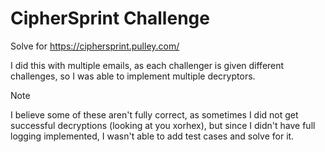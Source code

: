 # CipherSprint Challenge

Solve for https://ciphersprint.pulley.com/

I did this with multiple emails, as each challenger is given different
challenges, so I was able to implement multiple decryptors.

> [!NOTE]
> I believe some of these aren't fully correct, as sometimes I did not get
> successful decryptions (looking at you xorhex), but since I didn't have full
> logging implemented, I wasn't able to add test cases and solve for it.

